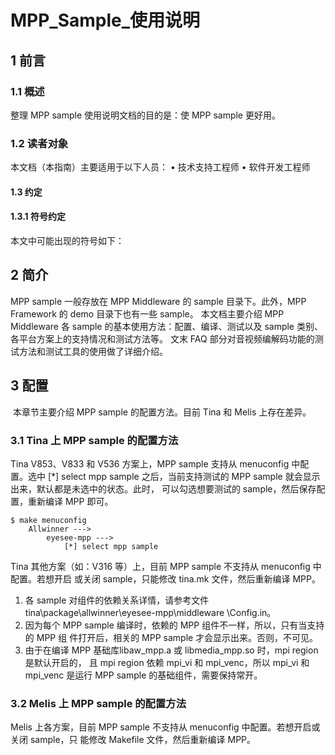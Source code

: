 # MPP_Sample_使用说明
## 1 前言 

### 1.1 概述 

整理 MPP sample 使用说明文档的目的是：使 MPP sample 更好用。 

### 1.2 读者对象 

本文档（本指南）主要适用于以下人员： • 技术支持工程师 • 软件开发工程师 

#### 1.3 约定 

#### 1.3.1 符号约定 

本文中可能出现的符号如下：



## 2 简介

MPP sample 一般存放在 MPP Middleware 的 sample 目录下。此外，MPP Framework 的 demo 目录下也有一些 sample。 本文档主要介绍 MPP Middleware 各 sample 的基本使用方法：配置、编译、测试以及 sample 类别、各平台方案上的支持情况和测试方法等。 文末 FAQ 部分对音视频编解码功能的测试方法和测试工具的使用做了详细介绍。	

## 3 配置

​	本章节主要介绍 MPP sample 的配置方法。目前 Tina 和 Melis 上存在差异。

### 3.1 Tina 上 MPP sample 的配置方法 

Tina V853、V833 和 V536 方案上，MPP sample 支持从 menuconfig 中配置。选中 [*] select mpp sample 之后，当前支持测试的 MPP sample 就会显示出来，默认都是未选中的状态。此时， 可以勾选想要测试的 sample，然后保存配置，重新编译 MPP 即可。

```
$ make menuconfig
	Allwinner --->
		eyesee-mpp --->
			[*] select mpp sample
```

Tina 其他方案（如：V316 等）上，目前 MPP sample 不支持从 menuconfig 中配置。若想开启 或关闭 sample，只能修改 tina.mk 文件，然后重新编译 MPP。

1. 各 sample 对组件的依赖关系详情，请参考文件 tina\package\allwinner\eyesee-mpp\middleware \Config.in。
2. 因为每个 MPP sample 编译时，依赖的 MPP 组件不一样，所以，只有当支持的 MPP 组 件打开后，相关的 MPP sample 才会显示出来。否则，不可见。 
3. 由于在编译 MPP 基础库libaw_mpp.a 或 libmedia_mpp.so 时，mpi region 是默认开启的， 且 mpi region 依赖 mpi_vi 和 mpi_venc，所以 mpi_vi 和 mpi_venc 是运行 MPP sample 的基础组件，需要保持常开。

### 3.2 Melis 上 MPP sample 的配置方法

 Melis 上各方案，目前 MPP sample 不支持从 menuconfig 中配置。若想开启或关闭 sample，只 能修改 Makefile 文件，然后重新编译 MPP。